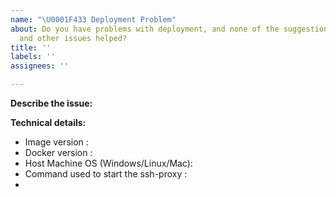 ```yaml
---
name: "\U0001F433 Deployment Problem"
about: Do you have problems with deployment, and none of the suggestions in the docs
  and other issues helped?
title: ''
labels: ''
assignees: ''

---
```


<!--
Thanks for reporting an issue with deployment 🙌 ❤️

Before opening a new issue, please make sure that we do not have any duplicates already open. You can ensure this by searching the issue list for this repository. If there is a duplicate, please close your issue and add a comment to the existing issue instead.
-->

**Describe the issue:**

<!-- Describe your issue, but please be descriptive! Include screenshots, logs, code or other info to help explain your problem -->

**Technical details:**

- Image version <!-- Docker image label -->: 
- Docker version <!-- run `docker version` on host machine -->: 
- Host Machine OS (Windows/Linux/Mac): 
- Command used to start the ssh-proxy <!-- e.g. `docker run -p 22 mltooling/ssh-proxy:latest` -->:
- 